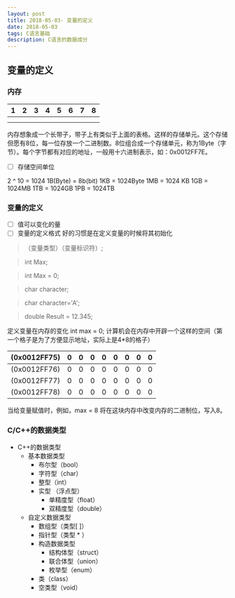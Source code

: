 ```yaml
---
layout: post
title: 2018-05-03- 变量的定义
date: 2018-05-03
tags: C语言基础
description: C语言的数据成分
---
```


## 变量的定义

### 内存

|    1 | 2    |3     |4     |5     |6     |7     |8     |
| --- | --- | --- | --- | --- | --- | --- | --- |
|     |     |     |     |     |     |     |     |
|     |     |     |     |     |     |     |     |


内存想象成一个长带子，带子上有类似于上面的表格。这样的存储单元。这个存储但愿有8位，每一位存放一个二进制数。8位组合成一个存储单元，称为1Byte（字节）。每个字节都有对应的地址，一般用十六进制表示，如：0x0012FF7E。


- [ ] 存储空间单位

2 ^ 10 = 1024
1B(Byte) = 8b(bit)
1KB = 1024Byte
1MB = 1024 KB
1GB = 1024MB
1TB = 1024GB
1PB = 1024TB


### 变量的定义
- [ ] 值可以变化的量
- [ ] 变量的定义格式
好的习惯是在定义变量的时候将其初始化

>（变量类型）（变量标识符）;

>int                 Max;

>int                 Max = 0;     

>char              character;

>char              character='A';

>double          Result = 12.345;


定义变量在内存的变化
int max = 0;
计算机会在内存中开辟一个这样的空间（第一个格子是为了方便显示地址，实际上是4*8的格子）

|(0x0012FF75)|0     |0     |0     | 0    | 0    |0     |0     |0     |
|---| --- | --- | --- | --- | --- | --- | --- | --- |
|(0x0012FF76)|0     | 0    |0     |0     |0     |0     |0     |0     |
|(0x0012FF77)|0     |0     | 0    |0     |0     |0     | 0    |0     |
|(0x0012FF78)|0     |0     |0     |0     |0     |0     |0     | 0    |

当给变量赋值时，例如，max = 8 将在这块内存中改变内存的二进制位，写入8。

### C/C++的数据类型

 - C++的数据类型
	 - 基本数据类型
		 - 布尔型（bool）
		 - 字符型（char）
		 - 整型（int）
		 - 实型 （浮点型）
			 - 单精度型（float）
			 - 双精度型（double）
	 - 自定义数据类型 
		 - 数组型（类型[ ]）
		 - 指针型（类型 * ）
		 - 构造数据类型
			 - 结构体型（struct） 
			 - 联合体型（union）
			 - 枚举型（enum）
		 - 类（class）
		 - 空类型（void） 

